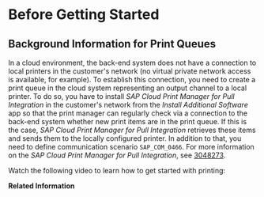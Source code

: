 <!-- loio3e3ea05baa204284a3774856831a6465 -->

# Before Getting Started



<a name="loio3e3ea05baa204284a3774856831a6465__section_pnl_5f5_llb"/>

## Background Information for Print Queues

In a cloud environment, the back-end system does not have a connection to local printers in the customer's network \(no virtual private network access is available, for example\). To establish this connection, you need to create a print queue in the cloud system representing an output channel to a local printer. To do so, you have to install *SAP Cloud Print Manager for Pull Integration* in the customer's network from the *Install Additional Software* app so that the print manager can regularly check via a connection to the back-end system whether new print items are in the print queue. If this is the case, *SAP Cloud Print Manager for Pull Integration* retrieves these items and sends them to the locally configured printer. In addition to that, you need to define communication scenario `SAP_COM_0466`. For more information on the *SAP Cloud Print Manager for Pull Integration*, see [3048273](https://launchpad.support.sap.com/#/notes/3048273).

Watch the following video to learn how to get started with printing: 

**Related Information**  





